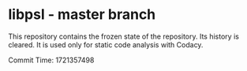 # libpsl - master branch

This repository contains the frozen state of the repository.
Its history is cleared. It is used only for static code
analysis with Codacy.

Commit Time: 1721357498